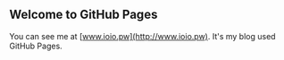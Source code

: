 ## Welcome to GitHub Pages

You can see me at [www.ioio.pw](http://www.ioio.pw).
It's my blog used GitHub Pages.